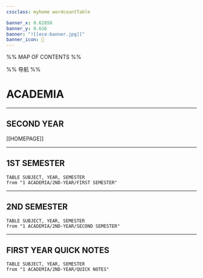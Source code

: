 ```yaml
---
cssclass: myhome wordcountTable

banner_x: 0.62858
banner_y: 0.616
banner: "![[ece-banner.jpg]]"
banner_icon: 📔
---
```


%% MAP OF CONTENTS %%

%% 导航 %%

# ACADEMIA
---
## SECOND YEAR
[[HOMEPAGE]]

---

## 1ST SEMESTER
```dataview
TABLE SUBJECT, YEAR, SEMESTER
from "1 ACADEMIA/2ND-YEAR/FIRST SEMESTER"
```
---
## 2ND SEMESTER
```dataview
TABLE SUBJECT, YEAR, SEMESTER
from "1 ACADEMIA/2ND-YEAR/SECOND SEMESTER"
```

---
## FIRST YEAR QUICK NOTES
```dataview
TABLE SUBJECT, YEAR, SEMESTER
from "1 ACADEMIA/2ND-YEAR/QUICK NOTES"
```